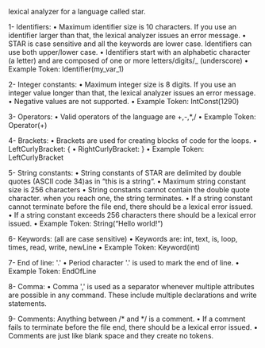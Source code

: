 lexical analyzer for a language called star.

1- Identifiers:
•	Maximum identifier size is 10 characters. If you use an identifier larger than that, the lexical analyzer issues an error message.
•	STAR is case sensitive and all the keywords are lower case. Identifiers can use both upper/lower case.
•	Identifiers start with an alphabetic character (a letter) and are composed of one or more letters/digits/_ (underscore)
•	Example Token: Identifier(my_var_1)

2- Integer constants:
•	Maximum integer size is 8 digits. If you use an integer value longer than that, the lexical analyzer issues an error message.
•	Negative values are not supported.
•	Example Token: IntConst(1290)


3- Operators:
•	Valid operators of the language are +,-,*,/
•	Example Token: Operator(+)


4- Brackets:
•	Brackets are used for creating blocks of code for the loops.
•	LeftCurlyBracket:  {      • RightCurlyBracket:  }
•	Example Token: LeftCurlyBracket


5- String constants:
•	String constants of STAR are delimited by double quotes (ASCII code 34)as in “this is a string“.
•	Maximum string constant size is 256 characters
•	String constants cannot contain the double quote character. when you reach one, the string terminates.
•	If a string constant cannot terminate before the file end, there should be a lexical error issued.
•	If a string constant exceeds 256 characters there should be a lexical error issued.
•	Example Token: String(“Hello world!“)


6- Keywords: (all are case sensitive)
•	Keywords are: int, text, is, loop, times, read, write, newLine
•	Example Token: Keyword(int)


7- End of line:  '.'
•	Period character '.' is used to mark the end of line.
•	Example Token: EndOfLine


8- Comma:
•	Comma ',' is used as a separator whenever multiple attributes are possible in any command. These include multiple declarations and write statements.


9- Comments: Anything between /* and */ is a comment.
•	If a comment fails to terminate before the file end, there should be a lexical error issued.
•	Comments are just like blank space and they create no tokens.
